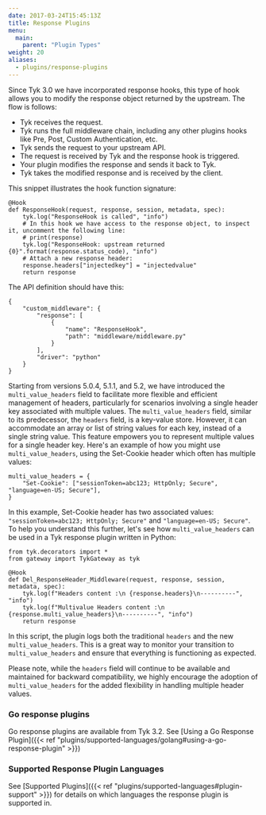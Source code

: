 ```yaml
---
date: 2017-03-24T15:45:13Z
title: Response Plugins
menu:
  main:
    parent: "Plugin Types"
weight: 20
aliases: 
  - plugins/response-plugins
---
```


Since Tyk 3.0 we have incorporated response hooks, this type of hook allows you to modify the response object returned by the upstream. The flow is follows:

- Tyk receives the request.
- Tyk runs the full middleware chain, including any other plugins hooks like Pre, Post, Custom Authentication, etc.
- Tyk sends the request to your upstream API.
- The request is received by Tyk and the response hook is triggered.
- Your plugin modifies the response and sends it back to Tyk.
- Tyk takes the modified response and is received by the client.

This snippet illustrates the hook function signature:

```
@Hook
def ResponseHook(request, response, session, metadata, spec):
    tyk.log("ResponseHook is called", "info")
    # In this hook we have access to the response object, to inspect it, uncomment the following line:
    # print(response)
    tyk.log("ResponseHook: upstream returned {0}".format(response.status_code), "info")
    # Attach a new response header:
    response.headers["injectedkey"] = "injectedvalue"
    return response
```

The API definition should have this:

```
{
    "custom_middleware": {
        "response": [
            {
                "name": "ResponseHook",
                "path": "middleware/middleware.py"
            }
        ],
        "driver": "python"
    }
}
```

Starting from versions 5.0.4, 5.1.1, and 5.2, we have introduced the `multi_value_headers` field to facilitate more flexible and efficient management of headers, particularly for scenarios involving a single header key associated with multiple values.  The `multi_value_headers` field, similar to its predecessor, the `headers` field, is a key-value store. However, it can accommodate an array or list of string values for each key, instead of a single string value. This feature empowers you to represent multiple values for a single header key. Here's an example of how you might use `multi_value_headers`, using the Set-Cookie header which often has multiple values:

```
multi_value_headers = {
    "Set-Cookie": ["sessionToken=abc123; HttpOnly; Secure", "language=en-US; Secure"],
}
```

In this example, Set-Cookie header has two associated values: `"sessionToken=abc123; HttpOnly; Secure"` and `"language=en-US; Secure"`.  To help you understand this further, let's see how `multi_value_headers` can be used in a Tyk response plugin written in Python:

```
from tyk.decorators import *
from gateway import TykGateway as tyk

@Hook
def Del_ResponseHeader_Middleware(request, response, session, metadata, spec):
    tyk.log(f"Headers content :\n {response.headers}\n----------", "info")
    tyk.log(f"Multivalue Headers content :\n {response.multi_value_headers}\n----------", "info")
    return response
```

In this script, the plugin logs both the traditional `headers` and the new `multi_value_headers`. This is a great way to monitor your transition to `multi_value_headers` and ensure that everything is functioning as expected.

Please note, while the `headers` field will continue to be available and maintained for backward compatibility, we highly encourage the adoption of `multi_value_headers` for the added flexibility in handling multiple header values.

### Go response plugins

Go response plugins are available from Tyk 3.2. See [Using a Go Response Plugin]({{< ref "plugins/supported-languages/golang#using-a-go-response-plugin" >}})

### Supported Response Plugin Languages

See [Supported Plugins]({{< ref "plugins/supported-languages#plugin-support" >}}) for details on which languages the response plugin is supported in.
